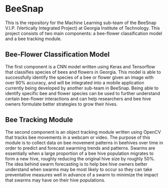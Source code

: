 # BeeSnap

This is the repository for the Machine Learning sub-team of the BeeSnap V.I.P. (Vertically Integrated Project) at Georgia Institute of Technology. This project consists of two main components: a bee-flower classification model and a bee tracking module.

## Bee-Flower Classification Model
The first component is a CNN model written using Keras and Tensorflow that classifies species of bees and flowers in Georgia. This model is able to successfully identify the species of a bee or flower given an image with over 90% accuracy, and will be integrated into a mobile application currently being developed by another sub-team in BeeSnap. Being able to identify specific bee and flower species can be used to further understand certain bee-flower interactions and can help researchers and bee hive owners formulate better strategies to grow their hives.

## Bee Tracking Module
The second component is an object tracking module written using OpenCV that tracks bee movements in a webcam or video. The purpose of this module is to collect data on bee movement patterns in beehives over time in order to predict and forecast swarming trends and patterns. Swarms are essentially when a large proportion of a bee hive population migrates to form a new hive, roughly reducing the original hive size by roughly 50%. The idea behind swarm forecasting is to help bee hive owners better understand when swarms may be most likely to occur so they can take preventative measures well in advance of a swarm to minimize the impact that swarms may have on their hive populations.
